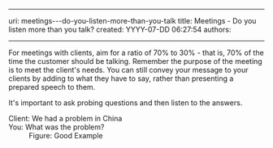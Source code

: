

---
uri: meetings---do-you-listen-more-than-you-talk
title: Meetings - Do you listen more than you talk?
created: YYYY-07-DD 06:27:54
authors:

---




<span class='intro'> For meetings with clients, aim for a ratio of 70% to 30% - that is, 70% of the time the customer should be talking. Remember the purpose of the meeting is to meet the client's needs. You can still convey your message to your clients by adding to what they have to say, rather than presenting a prepared speech to them.
 </span>


  <p>It's important to ask probing questions and then listen to the answers. </p>
<dl class="good">
    <dt>Client&#58; We had a problem in China <br>
    You&#58; What was the problem? </dt>
    <dd>Figure&#58; Good Example </dd>
</dl>



